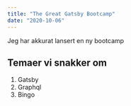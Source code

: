 ```yaml
---
title: "The Great Gatsby Bootcamp"
date: "2020-10-06"
---
```


Jeg har akkurat lansert en ny bootcamp

## Temaer vi snakker om

1. Gatsby
2. Graphql
3. Bingo